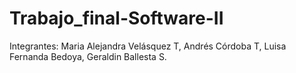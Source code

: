 # Trabajo_final-Software-II
Integrantes: Maria Alejandra Velásquez T, Andrés  Córdoba T, Luisa Fernanda Bedoya, Geraldin Ballesta S.
